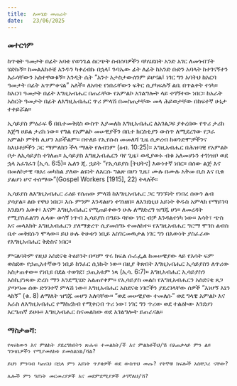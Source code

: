 ```yaml
---
title:  ለመሄድ መጠራት
date:   23/06/2025
---
```


### መተርጎም

ከጥቂት ዓመታት በፊት አባቴ የወንጌል ስርጭት ስብሰባዎችን ባካሄደበት አንድ አገር ለመጎብኘት ሄድኩኝ። ከመልእክቶቼ አንዱን ካቀረብኩ በኋላ፤ ጉባኤው ፊት ለፊት ከአንድ ቡድን አባላት ከተገናኝተን እራሳቸውን አስተዋወቁኝ። አንዲት ሴት “አንተ አታስታውሰንም ይሆናል፤ ነገር ግን አባትህ ከአርባ ዓመታት በፊት አጥምቆናል” አለች። ለአባቴ የነበራቸውን ፍቅር ሲያካፍሉኝ ልቤ በጥልቀት ተነካ። ከአርባ ዓመታት በፊት እግዚአብሔር በጠራቸው የአምልኮ አገልግሎት ላይ ተገኝተው ነበር። ከአራት አስርት ዓመታት በፊት ለእግዚአብሔር ጥሪ ምላሽ በመስጠታቸው መላ ሕይወታቸው በከፍተኛ ሁኔታ ተቀይሯል።

ኢሳይያስ ምዕራፍ 6 በቤተመቅደስ ውስጥ እያመለከ እግዚአብሔር ለአገልጋዩ ያቀረበው የጥሪ ታሪክ እጅግ ሀይል ታሪክ ነው። የግል የአምልኮ መሠዊያችን በቤተ ክርስቲያን ውስጥ ለሚደረገው የጋራ አምልኮ ምትክ ሊሆን አይችልም። በተለይ የኢየሱስ መመለሻ ጊዜ ሲቃረብ ከወንድሞቻችንና ከእህቶቻችን ጋር ማምለክን ችላ ማለት የለብንም (ዕብ. 10:25)። እግዚአብሔር በሕዝባዊ የአምልኮ ቦታ ለኢሳይያስ ተገለጠ። ኢሳይያስ እግዚአብሔርን ባየ ጊዜ፣ ወዲያውኑ ብቁ አለመሆኑን ተገነዝቦ ወደ ኋላ አፈገፈገ (ኢሳ. 6:5)። ኤለን ጂ. ኋይት “የኢሳይያስ [ትህትና] እውነተኛ ነበር። በሰው ልጅ እና በመለኮታዊ ባህሪ መካከል ያለው ልዩነት ለእርሱ ግልጽ በሆነ ጊዜ፣ ሙሉ በሙሉ አቅመ ቢስ እና ቢቁ ያልሆነ ሆኖ ተሰማው”(Gospel Workers [1915], 22) ትላለች።

ኢሳይያስ ለእግዚአብሔር ራዕይ የሰጠው ምላሽ ከእግዚአብሔር ጋር ግንኙነት የነበረ ሰውን ልብ ያሳያል። ልቡ የዋህ ነበር። እሱ ምንም እንዳልሆነ ተገነዘበ። ለእንደዚህ አይነት ቅዱስ አምላክ የማይገባ እንደሆነ አወቀ፣ እናም እግዚአብሔር የሚጠይቀውን ሁሉ ለማድረግ ዝግጁ ሆነ። ለመረዳት የሚያስፈልገን ሌላው ወሳኝ ነጥብ ኢሳይያስ በዓይኑ ባየው ነገር ብቻ እንዳልተነካ ነው። እሳት፣ ጭስ እና መላእክት እግዚአብሔርን ያለማቋረጥ ሲያመሰግኑ ተመለከተ። የእግዚአብሔር ግርማ ሞገስ ልብስ ቤተ መቅደሱን ሞላው። ይህ ሁሉ ትሁቱን ነቢይ አስገርመዉታል ነገር ግን በእውነት ያስፈራው የእግዚአብሔር ቅድስና ነበር።

ምናልባትም የዚህ አስደናቂ ትዕይንት በጣም ጥሩ ክፍል ሱራፌል ከመሠዊያው ላይ የእሳት ፍም ወስደው የኃጢአተኛውን ነቢይ ከንፈር ሲነኩት ነው። በዚያ ቅጽበት እግዚአብሔር ኢሳይያስን ለጥሪው አስታጠቀው። የነቢዩ በደል ተወገደ፣ ኃጢአቱም ነጻ (ኢሳ. 6:7)። እግዚአብሔር ኢሳይያስን እስኪያነጻው ድረስ ማን እንደሚሄድ አልጠየቀም። የኢሳይያስ መልስ የእግዚአብሔርን አስደናቂ ጸጋ ያጣጣመ ሰው ድንገተኛ ምላሽ ነው። እግዚአብሔር አስደናቂ ነገሮችን ያደረገላቸው ሰዎች “እነሆኝ እኔን ላከኝ” (ቁ. 8) ለማለት ዝግጁ መሆን አለባቸው። “ወደ መሠዊያው ተመለሱ” ወደ ግላዊ አምልኮ እና እራስ ለእግዚአብሔር የማስረከብ የሚቀርብ ጥሪ ነው፣ ነገር ግን ጥሪው ወደ ተልዕኮው እንደሆነ እርግጠኛ ይሁኑ። እግዚአብሔር ስናመልከው ወደ አገልግሎት ይጠራናል።

### ማስታወሻ:

`የጻፍከውን እና ምልክት ያደረግክበትን ጽሑፍ ተመልከት/ች እና ምልክቶችህ/ሽ በአጠቃላይ ምን ልዩ ግንዛቤዎችን የሚያመለክቱ ይመስልሃል/ሻል?`

`ይህን ምንባብ ካጠናህ በኋላ ምን አይነት ጥያቄዎች ወደ ውስጥህ መጡ? የትኞቹ ክፍሎች አስቸጋሪ ናቸው?`

`ሌሎች ምን ዓይነት መርመሪያዎች እና መደምደሚያዎች ታገኛለህ/ሽ?`